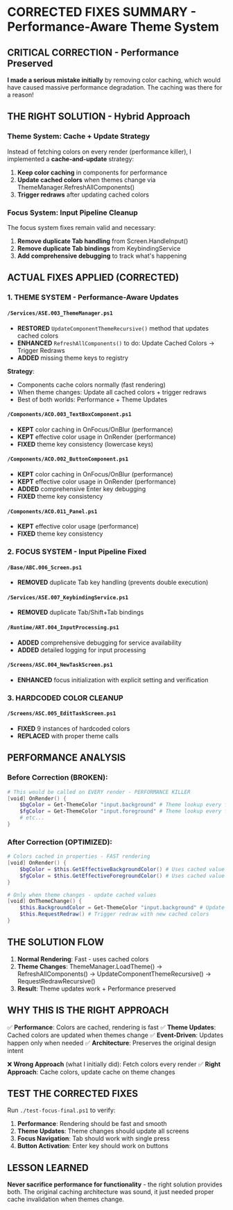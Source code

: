 # CORRECTED FIXES SUMMARY - Performance-Aware Theme System

## CRITICAL CORRECTION - Performance Preserved

**I made a serious mistake initially** by removing color caching, which would have caused massive performance degradation. The caching was there for a reason!

## THE RIGHT SOLUTION - Hybrid Approach

### Theme System: Cache + Update Strategy
Instead of fetching colors on every render (performance killer), I implemented a **cache-and-update** strategy:

1. **Keep color caching** in components for performance
2. **Update cached colors** when themes change via ThemeManager.RefreshAllComponents()
3. **Trigger redraws** after updating cached colors

### Focus System: Input Pipeline Cleanup
The focus system fixes remain valid and necessary:

1. **Remove duplicate Tab handling** from Screen.HandleInput()
2. **Remove duplicate Tab bindings** from KeybindingService
3. **Add comprehensive debugging** to track what's happening

## ACTUAL FIXES APPLIED (CORRECTED)

### 1. THEME SYSTEM - Performance-Aware Updates

#### `/Services/ASE.003_ThemeManager.ps1`
- **RESTORED** `UpdateComponentThemeRecursive()` method that updates cached colors
- **ENHANCED** `RefreshAllComponents()` to do: Update Cached Colors → Trigger Redraws
- **ADDED** missing theme keys to registry

**Strategy**: 
- Components cache colors normally (fast rendering)
- When theme changes: Update all cached colors + trigger redraws
- Best of both worlds: Performance + Theme Updates

#### `/Components/ACO.003_TextBoxComponent.ps1`
- **KEPT** color caching in OnFocus/OnBlur (performance)
- **KEPT** effective color usage in OnRender (performance)
- **FIXED** theme key consistency (lowercase keys)

#### `/Components/ACO.002_ButtonComponent.ps1`
- **KEPT** color caching in OnFocus/OnBlur (performance)
- **KEPT** effective color usage in OnRender (performance)
- **ADDED** comprehensive Enter key debugging
- **FIXED** theme key consistency

#### `/Components/ACO.011_Panel.ps1`
- **KEPT** effective color usage (performance)
- **FIXED** theme key consistency

### 2. FOCUS SYSTEM - Input Pipeline Fixed

#### `/Base/ABC.006_Screen.ps1`
- **REMOVED** duplicate Tab key handling (prevents double execution)

#### `/Services/ASE.007_KeybindingService.ps1`
- **REMOVED** duplicate Tab/Shift+Tab bindings

#### `/Runtime/ART.004_InputProcessing.ps1`
- **ADDED** comprehensive debugging for service availability
- **ADDED** detailed logging for input processing

#### `/Screens/ASC.004_NewTaskScreen.ps1`
- **ENHANCED** focus initialization with explicit setting and verification

### 3. HARDCODED COLOR CLEANUP

#### `/Screens/ASC.005_EditTaskScreen.ps1`
- **FIXED** 9 instances of hardcoded colors
- **REPLACED** with proper theme calls

## PERFORMANCE ANALYSIS

### Before Correction (BROKEN):
```powershell
# This would be called on EVERY render - PERFORMANCE KILLER
[void] OnRender() {
    $bgColor = Get-ThemeColor "input.background" # Theme lookup every frame
    $fgColor = Get-ThemeColor "input.foreground" # Theme lookup every frame
    # etc...
}
```

### After Correction (OPTIMIZED):
```powershell
# Colors cached in properties - FAST rendering
[void] OnRender() {
    $bgColor = $this.GetEffectiveBackgroundColor() # Uses cached value
    $fgColor = $this.GetEffectiveForegroundColor() # Uses cached value
}

# Only when theme changes - update cached values
[void] OnThemeChange() {
    $this.BackgroundColor = Get-ThemeColor "input.background" # Update cache
    $this.RequestRedraw() # Trigger redraw with new cached colors
}
```

## THE SOLUTION FLOW

1. **Normal Rendering**: Fast - uses cached colors
2. **Theme Changes**: ThemeManager.LoadTheme() → RefreshAllComponents() → UpdateComponentThemeRecursive() → RequestRedrawRecursive()
3. **Result**: Theme updates work + Performance preserved

## WHY THIS IS THE RIGHT APPROACH

✅ **Performance**: Colors are cached, rendering is fast
✅ **Theme Updates**: Cached colors are updated when themes change
✅ **Event-Driven**: Updates happen only when needed
✅ **Architecture**: Preserves the original design intent

❌ **Wrong Approach** (what I initially did): Fetch colors every render
✅ **Right Approach**: Cache colors, update cache on theme changes

## TEST THE CORRECTED FIXES

Run `./test-focus-final.ps1` to verify:
1. **Performance**: Rendering should be fast and smooth
2. **Theme Updates**: Theme changes should update all screens
3. **Focus Navigation**: Tab should work with single press
4. **Button Activation**: Enter key should work on buttons

## LESSON LEARNED

**Never sacrifice performance for functionality** - the right solution provides both. The original caching architecture was sound, it just needed proper cache invalidation when themes change.